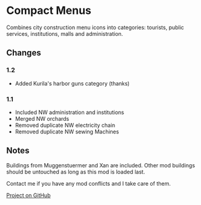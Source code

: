 # Compact Menus

Combines city construction menu icons into categories: tourists, public services, institutions, malls and administration.

## Changes

### 1.2

- Added Kurila's harbor guns category (thanks)

### 1.1

- Included NW administration and institutions
- Merged NW orchards
- Removed duplicate NW electricity chain
- Removed duplicate NW sewing Machines

## Notes

Buildings from Muggenstuermer and Xan are included.
Other mod buildings should be untouched as long as this mod is loaded last.

Contact me if you have any mod conflicts and I take care of them.

[Project on GitHub](https://github.com/jakobharder/anno-1800-jakobs-mods)
